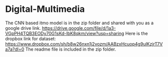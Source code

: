 # Digital-Multimedia
The CNN based itmo model is in the zip folder and shared with you as a google drive link.  https://drive.google.com/file/d/1a3-VGpPH4TQB3EODy70G1sKd-IbK8qkm/view?usp=sharing  Here is the dropbox link for dataset: https://www.dropbox.com/sh/b8w26nxn1j2vozm/AABzxHcuop4g9ulKzjrT7Va7a?dl=0   The readme file is included in the zip folder.
